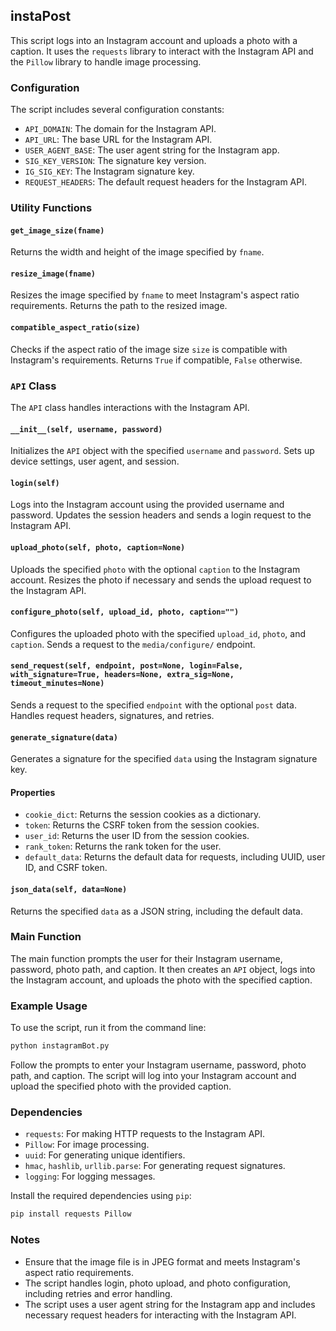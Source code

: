 ## instaPost

This script logs into an Instagram account and uploads a photo with a caption. It uses the `requests` library to interact with the Instagram API and the `Pillow` library to handle image processing.

### Configuration

The script includes several configuration constants:

- `API_DOMAIN`: The domain for the Instagram API.
- `API_URL`: The base URL for the Instagram API.
- `USER_AGENT_BASE`: The user agent string for the Instagram app.
- `SIG_KEY_VERSION`: The signature key version.
- `IG_SIG_KEY`: The Instagram signature key.
- `REQUEST_HEADERS`: The default request headers for the Instagram API.

### Utility Functions

#### `get_image_size(fname)`

Returns the width and height of the image specified by `fname`.

#### `resize_image(fname)`

Resizes the image specified by `fname` to meet Instagram's aspect ratio requirements. Returns the path to the resized image.

#### `compatible_aspect_ratio(size)`

Checks if the aspect ratio of the image size `size` is compatible with Instagram's requirements. Returns `True` if compatible, `False` otherwise.

### `API` Class

The `API` class handles interactions with the Instagram API.

#### `__init__(self, username, password)`

Initializes the `API` object with the specified `username` and `password`. Sets up device settings, user agent, and session.

#### `login(self)`

Logs into the Instagram account using the provided username and password. Updates the session headers and sends a login request to the Instagram API.

#### `upload_photo(self, photo, caption=None)`

Uploads the specified `photo` with the optional `caption` to the Instagram account. Resizes the photo if necessary and sends the upload request to the Instagram API.

#### `configure_photo(self, upload_id, photo, caption="")`

Configures the uploaded photo with the specified `upload_id`, `photo`, and `caption`. Sends a request to the `media/configure/` endpoint.

#### `send_request(self, endpoint, post=None, login=False, with_signature=True, headers=None, extra_sig=None, timeout_minutes=None)`

Sends a request to the specified `endpoint` with the optional `post` data. Handles request headers, signatures, and retries.

#### `generate_signature(data)`

Generates a signature for the specified `data` using the Instagram signature key.

#### Properties

- `cookie_dict`: Returns the session cookies as a dictionary.
- `token`: Returns the CSRF token from the session cookies.
- `user_id`: Returns the user ID from the session cookies.
- `rank_token`: Returns the rank token for the user.
- `default_data`: Returns the default data for requests, including UUID, user ID, and CSRF token.

#### `json_data(self, data=None)`

Returns the specified `data` as a JSON string, including the default data.

### Main Function

The main function prompts the user for their Instagram username, password, photo path, and caption. It then creates an `API` object, logs into the Instagram account, and uploads the photo with the specified caption.

### Example Usage

To use the script, run it from the command line:

```sh
python instagramBot.py
```

Follow the prompts to enter your Instagram username, password, photo path, and caption. The script will log into your Instagram account and upload the specified photo with the provided caption.

### Dependencies

- `requests`: For making HTTP requests to the Instagram API.
- `Pillow`: For image processing.
- `uuid`: For generating unique identifiers.
- `hmac`, `hashlib`, `urllib.parse`: For generating request signatures.
- `logging`: For logging messages.

Install the required dependencies using `pip`:

```sh
pip install requests Pillow
```

### Notes

- Ensure that the image file is in JPEG format and meets Instagram's aspect ratio requirements.
- The script handles login, photo upload, and photo configuration, including retries and error handling.
- The script uses a user agent string for the Instagram app and includes necessary request headers for interacting with the Instagram API.